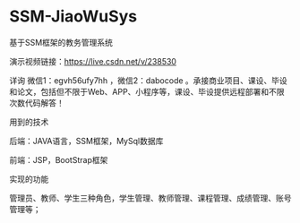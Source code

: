 # SSM-JiaoWuSys
基于SSM框架的教务管理系统

演示视频链接：https://live.csdn.net/v/238530

详询 微信1：egvh56ufy7hh ，微信2：dabocode 。承接商业项目、课设、毕设和论文，包括但不限于Web、APP、小程序等，课设、毕设提供远程部署和不限次数代码解答！

用到的技术

后端：JAVA语言，SSM框架，MySql数据库

前端：JSP，BootStrap框架

实现的功能

管理员、教师、学生三种角色，学生管理、教师管理、课程管理、成绩管理、账号管理等；
